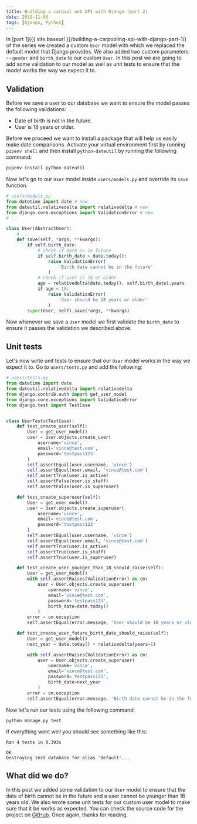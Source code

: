 ```yaml
---
title: Building a carpool web API with Django (part 2)
date: 2019-11-06
tags: [Django, Python]
---
```


In [part 1]({{ site.baseurl }}/building-a-carpooling-api-with-django-part-1/) of the series we created a custom `User` model with which we replaced the default model that Django provides. We also added two custom parameters -- `gender` and `birth_date` to our custom `User`. In this post we are going to add some validation to our model as well as unit tests to ensure that the model works the way we expect it to.

## Validation
Before we save a user to our database we want to ensure the model passes the following validations:
- Date of birth is not in the future.
- User is 18 years or older.

Before we proceed we want to install a package that will help us easily make date comparisons. Activate your virtual environment first by running `pipenv shell` and then install `python-dateutil` by running the following command:

```bash
pipenv install python-dateutil
```
Now let's go to our `User` model inside `users/models.py` and override its `save` function.
```python
# users/models.py
from datetime import date # new
from dateutil.relativedelta import relativedelta # new
from django.core.exceptions import ValidationError # new
# ...

class User(AbstractUser):
    # ...
    def save(self, *args, **kwargs):
        if self.birth_date:
            # check if date is in future
            if self.birth_date > date.today():
                raise ValidationError(
                    'Birth date cannot be in the future'
                )
            # check if user is 18 or older
            age = relativedelta(date.today(), self.birth_date).years
            if age < 18:
                raise ValidationError(
                    'User should be 18 years or older'
                )
        super(User, self).save(*args, **kwargs)

```
Now whenever we save a `User` model we first validate the `birth_date` to ensure it passes the validation we described above.

## Unit tests
Let's now write unit tests to ensure that our `User` model works in the way we expect it to. Go to `users/tests.py` and add the following:
```python
# users/tests.py
from datetime import date
from dateutil.relativedelta import relativedelta
from django.contrib.auth import get_user_model
from django.core.exceptions import ValidationError
from django.test import TestCase


class UserTests(TestCase):
    def test_create_user(self):
        User = get_user_model()
        user = User.objects.create_user(
            username='vince',
            email='vince@test.com',
            password='testpass123'
        )
        self.assertEqual(user.username, 'vince')
        self.assertEqual(user.email, 'vince@test.com')
        self.assertTrue(user.is_active)
        self.assertFalse(user.is_staff)
        self.assertFalse(user.is_superuser)

    def test_create_superuser(self):
        User = get_user_model()
        user = User.objects.create_superuser(
            username='vince',
            email='vince@test.com',
            password='testpass123'
        )
        self.assertEqual(user.username, 'vince')
        self.assertEqual(user.email, 'vince@test.com')
        self.assertTrue(user.is_active)
        self.assertTrue(user.is_staff)
        self.assertTrue(user.is_superuser)

    def test_create_user_younger_than_18_should_raise(self):
        User = get_user_model()
        with self.assertRaises(ValidationError) as cm:
            user = User.objects.create_superuser(
                username='vince',
                email='vince@test.com',
                password='testpass123',
                birth_date=date.today()
            )
        error = cm.exception
        self.assertEqual(error.message, 'User should be 18 years or older')

    def test_create_user_future_birth_date_should_raise(self):
        User = get_user_model()
        next_year = date.today() + relativedelta(years=1)

        with self.assertRaises(ValidationError) as cm:
            user = User.objects.create_superuser(
                username='vince',
                email='vince@test.com',
                password='testpass123',
                birth_date=next_year
            )
        error = cm.exception
        self.assertEqual(error.message, 'Birth date cannot be in the future')

```
Now let's run our tests using the following command:
```
python manage.py test
```
If everything went well you should see something like this:
```
Ran 4 tests in 0.393s

OK
Destroying test database for alias 'default'...
```

## What did we do?
In this post we added some validation to our `User` model to ensure that the date of birth cannot be in the future and a user cannot be younger than 18 years old. We also wrote some unit tests for our custom user model to make sure that it be works as expected. You can check the source code for the project on [GitHub](https://github.com/vince-nyanga/KaPool). Once again, thanks for reading.
